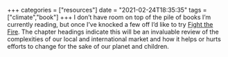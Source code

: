 +++
categories = ["resources"]
date = "2021-02-24T18:35:35"
tags = ["climate","book"]
+++
I don’t have room on top of the pile of books I’m currently reading, but once I’ve knocked a few off I’d like to try [Fight the Fire](https://theecologist.org/sites/default/files/2021-02/Fight_the_Fire_0.pdf). The chapter headings indicate this will be an invaluable review of the complexities of our local and international market and how it helps or hurts efforts to change for the sake of our planet and children.

